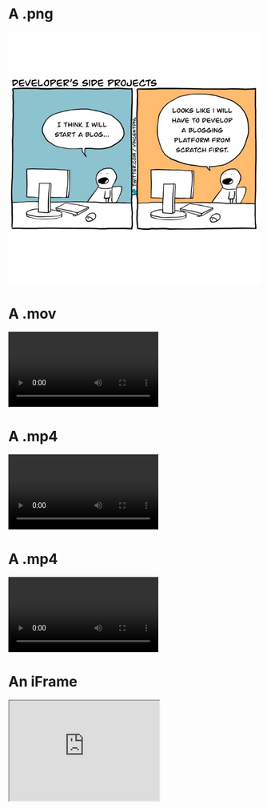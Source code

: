 # A .png
![testmov](testpng.png)

# A .mov
![testmov](testmov.mov?loop=1&controls=0&autoplay=1&muted)

# A .mp4
![testmp4](test_mp4.mp4?loop=1&controls=0&autoplay=1&muted)

# A .mp4
![testmp4](test_mp4.mp4?loop=1&controls=0)

# An iFrame
<div>
  <iframe id="inlineFrameExample"
      title="Inline Frame Example"
      width="300"
      height="200"
      src="https://commons.wikimedia.org/wiki/File:HelloWorld.svg">
  </iframe>
</div>